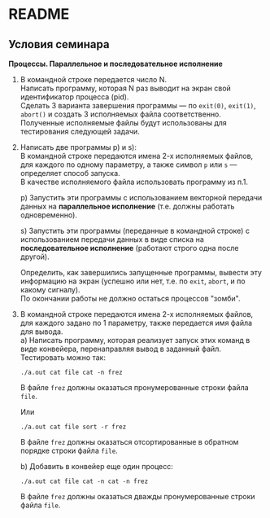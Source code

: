# README

## Условия семинара

**Процессы. Параллельное и последовательное исполнение**

1. В командной строке передается число N.  
   Написать программу, которая N раз выводит на экран свой идентификатор процесса (pid).  
   Сделать 3 варианта завершения программы — по `exit(0)`, `exit(1)`, `abort()` и создать 3 исполняемых файла соответственно.  
   Полученные исполняемые файлы будут использованы для тестирования следующей задачи.  

2. Написать две программы p) и s):  
   В командной строке передаются имена 2-х исполняемых файлов, для каждого по одному параметру, а также символ `p` или `s` — определяет способ запуска.  
   В качестве исполняемого файла использовать программу из п.1.  

   p) Запустить эти программы с использованием векторной передачи данных на **параллельное исполнение** (т.е. должны работать одновременно).  

   s) Запустить эти программы (переданные в командной строке) с использованием передачи данных в виде списка на **последовательное исполнение** (работают строго одна после другой).  

   Определить, как завершились запущенные программы, вывести эту информацию на экран (успешно или нет, т.е. по `exit`, `abort`, и по какому сигналу).  
   По окончании работы не должно остаться процессов "зомби".  

3. В командной строке передаются имена 2-х исполняемых файлов, для каждого задано по 1 параметру, также передается имя файла для вывода.  
   a) Написать программу, которая реализует запуск этих команд в виде конвейера, перенаправляя вывод в заданный файл.  
   Тестировать можно так:  
   ```
   ./a.out cat file cat -n frez
   ```  
   В файле `frez` должны оказаться пронумерованные строки файла `file`.  

   Или  
   ```
   ./a.out cat file sort -r frez
   ```  
   В файле `frez` должны оказаться отсортированные в обратном порядке строки файла `file`.  

   b) Добавить в конвейер еще один процесс:  
   ```
   ./a.out cat file cat -n cat -n frez
   ```  
   В файле `frez` должны оказаться дважды пронумерованные строки файла `file`.
